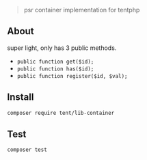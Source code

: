 > psr container implementation for tentphp

## About

super light, only has 3 public methods.

- `public function get($id);`
- `public function has($id);`
- `public function register($id, $val);`

## Install

```sh
composer require tent/lib-container
```

## Test

```sh
composer test
```
